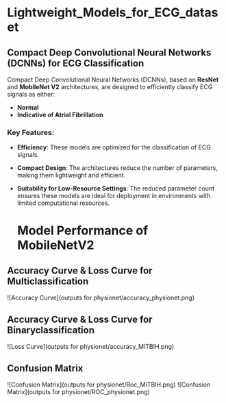 # Lightweight_Models_for_ECG_dataset
## Compact Deep Convolutional Neural Networks (DCNNs) for ECG Classification

Compact Deep Convolutional Neural Networks (DCNNs), based on **ResNet** and **MobileNet V2** architectures, are designed to efficiently classify ECG signals as either:  
- **Normal**  
- **Indicative of Atrial Fibrillation**

### Key Features:
- **Efficiency**: These models are optimized for the classification of ECG signals.  
- **Compact Design**: The architectures reduce the number of parameters, making them lightweight and efficient.  
- **Suitability for Low-Resource Settings**: The reduced parameter count ensures these models are ideal for deployment in environments with limited computational resources.

  # Model Performance of MobileNetV2  

## Accuracy Curve & Loss Curve for Multiclassification
![Accuracy Curve](outputs for physionet/accuracy_physionet.png)  

## Accuracy Curve & Loss Curve for Binaryclassification  
![Loss Curve](outputs for physionet/accuracy_MITBIH.png)  

## Confusion Matrix  
![Confusion Matrix](outputs for physionet/Roc_MITBIH.png) 
![Confusion Matrix](outputs for physionet/ROC_physionet.png) 


 
